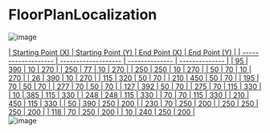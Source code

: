 # FloorPlanLocalization
                                                                                                                  
                                                                                                                  
![image](https://github.com/raktimgg/FloorPlanLocalization/assets/139596157/11c71a41-4f3c-4928-ab86-c67ff0c7cd31)  

<a href="#" style="float: right;"> <!-- An anchor tag with a right float style -->
| Starting Point (X) | Starting Point (Y) | End Point (X) | End Point (Y) |
| ------------------- | ------------------- | -------------- | -------------- |
| 95                  | 390                 | 10             | 270            |
| 250                 | 77                  | 10             | 270            |
| 250                 | 250                 | 10             | 270            |
| 50                  | 70                  | 10             | 270            |
| 26                  | 390                 | 10             | 270            |
| 115                 | 320                 | 50             | 70             |
| 210                 | 450                 | 50             | 70             |
| 195                 | 70                  | 50             | 70             |
| 277                 | 70                  | 50             | 70             |
| 127                 | 392                 | 50             | 70             |
| 275                 | 70                  | 115            | 330            |
| 10                  | 385                 | 115            | 330            |
| 248                 | 248                 | 115            | 330            |
| 70                  | 70                  | 115            | 330            |
| 210                 | 450                 | 115            | 330            |
| 50                  | 390                 | 250            | 200            |
| 230                 | 70                  | 250            | 200            |
| 250                 | 250                 | 250            | 200            |
| 118                 | 70                  | 250            | 200            |
| 10                  | 240                 | 250            | 200            |

</a>

![image](https://github.com/raktimgg/FloorPlanLocalization/assets/139596157/35654757-1905-400e-bc42-7a646b7a448e)







